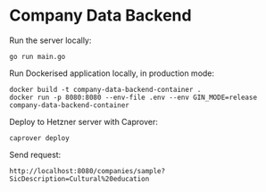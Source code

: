 # Company Data Backend

Run the server locally:

```
go run main.go
```

Run Dockerised application locally, in production mode:
```
docker build -t company-data-backend-container .
docker run -p 8080:8080 --env-file .env --env GIN_MODE=release company-data-backend-container
```

Deploy to Hetzner server with Caprover:
```
caprover deploy
```

Send request:
```
http://localhost:8080/companies/sample?SicDescription=Cultural%20education
```